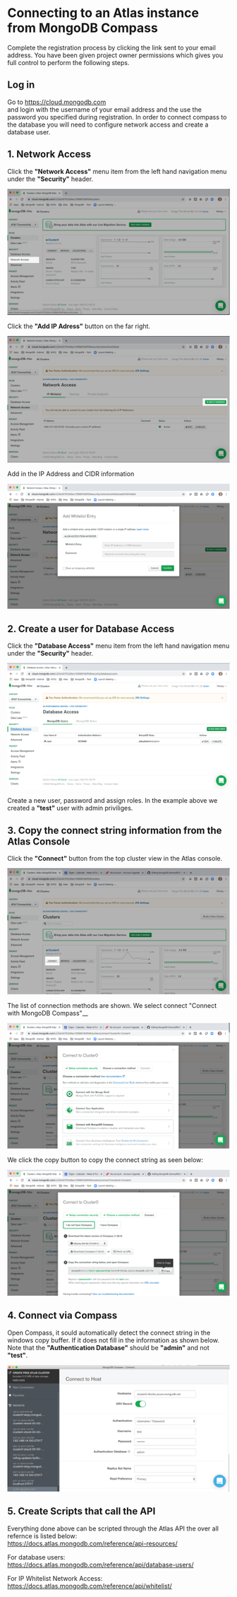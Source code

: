 # Connecting to an Atlas instance from MongoDB Compass

Complete the registration process by clicking the link sent to your email address.  You have been given project owner permissions which gives you full control to perform the following steps.

## Log in
Go to https://cloud.mongodb.com   
and login with the username of your email address and the use the password you specified during registration.  In order to connect compass to the database you will need to configure network access and create a database user.

## 1. Network Access
Click the __"Network Access"__ menu item from the left hand navigation menu under the __"Security"__ header.

![Network](img/networkAccess.png "Network")   

Click the __"Add IP Adress"__ button on the far right.

![IP](img/addIP.png "IP")  

Add in the IP Address and CIDR information

![IP](img/addIP2.png "IP")  

## 2. Create a user for Database Access
Click the __"Database Access"__ menu item from the left hand navigation menu under the __"Security"__ header.   

![database](img/databaseAccess.png "database")  

Create a new user, password and assign roles.  In the example above we created a __"test"__ user with admin priviliges.

## 3. Copy the connect string information from the Atlas Console
Click the __"Connect"__ button from the top cluster view in the Atlas console.   

![connect](img/connect1.png "connect") 

The list of connection methods are shown.  We select connect "Connect with MongoDB Compass"__   

![connect](img/connect2.png "connect") 

We click the copy button to copy the connect string as seen below:   

![connect](img/connect3.png "connect") 

## 4. Connect via Compass
Open Compass, it sould automatically detect the connect string in the windows copy buffer.  If it does not fill in the information as shown below.  Note that the __"Authentication Database"__ should be __"admin"__ and not __"test"__.

![copmass](img/compassConnect.png "compass") 


## 5. Create Scripts that call the API
Everything done above can be scripted through the Atlas API the over all refernce is listed below:   
https://docs.atlas.mongodb.com/reference/api-resources/

For database users:   
https://docs.atlas.mongodb.com/reference/api/database-users/

For IP Whitelist Network Access:  
https://docs.atlas.mongodb.com/reference/api/whitelist/



